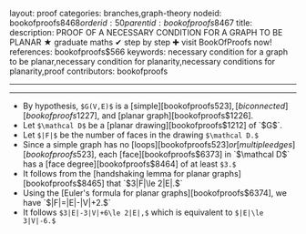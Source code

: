 layout: proof
categories: branches,graph-theory
nodeid: bookofproofs$8468
orderid: 50
parentid: bookofproofs$8467
title: 
description: PROOF OF A NECESSARY CONDITION FOR A GRAPH TO BE PLANAR &#9733; graduate maths &#10004; step by step &#10010; visit BookOfProofs now!
references: bookofproofs$566
keywords: necessary condition for a graph to be planar,necessary condition for planarity,necessary conditions for planarity,proof
contributors: bookofproofs

---


---

* By hypothesis, `$G(V,E)$` is a [simple][bookofproofs$523],  [biconnected][bookofproofs$1227], and [planar graph][bookofproofs$1226].
* Let `$\mathcal D$` be a [planar drawing][bookofproofs$1212] of `$G$`.
* Let `$|F|$` be the number of faces in the drawing `$\mathcal D.$`
* Since a simple graph has no [loops][bookofproofs$523] or [multiple edges][bookofproofs$523], each [face][bookofproofs$6373] in `$\mathcal D$` has a [face degree][bookofproofs$8464] of at least `$3.$`
* It follows from the [handshaking lemma for planar graphs][bookofproofs$8465] that `$3|F|\le 2|E|.$`
* Using the [Euler's formula for planar graphs][bookofproofs$6374], we have `$|F|=|E|-|V|+2.$`
* It follows `$3|E|-3|V|+6\le 2|E|,$` which is equivalent to `$|E|\le 3|V|-6.$`
